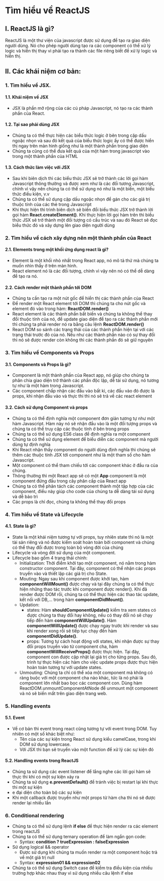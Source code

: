 # Tìm hiểu về ReactJS
## I. ReactJS là gì?

ReactJS là một thư viện của javascript được sử dụng để tạo ra giao diện người dùng. Nó cho phép người dùng tạo ra các component có thể xử lý logic và hiển thị thay vì phải tạo ra thành các file riêng biết để xử lý logic và hiển thị.

## II. Các khái niệm cơ bản:
### 1. Tìm hiểu về JSX.
#### 1.1. Khái niệm về JSX 
+ JSX là phần mở rộng của các cú pháp Javascript, nó tạo ra các thành phần của React.
#### 1.2. Tại sao phải dùng JSX
+ Chúng ta có thể thực hiện các biểu thức logic ở bên trong cặp dấu ngoặc nhọn và sau đó kết quả của biểu thức logic ấy có thể được hiển thị ngay trên màn hình giống như là một thành phần trong giao diện
+ Chúng ta cũng có thể đưa kết quả của một hàm trong javascript vào trong một thành phần của HTML

#### 1.3. Cách thức làm việc với JSX
+ Sau khi biên dịch thì các biểu thức JSX sẽ trở thành các lời gọi hàm Javascript thông thường và được xem như là các đối tương Javascript, chính vì vậy nên chúng ta có thể sử dụng nó như là một biến, một biểu thức điều kiện, v.v
+ Chúng ta có thể sử dụng cặp dấu ngoặc nhọn để gán cho các giá trị thuộc tính của các thẻ trong Javascript
+ Khi thực hiện thì trình biên dịch sẽ biến đổi biểu thức JSX trở thành lời gọi hàm **React.createElement()**. Khi thực hiện lời gọi hàm trên thì biểu thức JSX sẽ trở thành một đối tượng có cấu trúc và sau đó React sẽ đọc biểu thức đó và xây dựng lên giao diện người dùng

### 2. Tìm hiểu về cách xây dựng nên một thành phần của React 
#### 2.1. Elements trong một khối ứng dụng react là gì?
+ Element là một khối nhỏ nhất trong React app, nó mô tả thứ mà chúng ta muốn nhìn thấy ở trên màn hình.
+ React element nó là các đối tượng, chính vì vậy nên nó có thể dễ dàng để tạo ra nó.
#### 2.2. Cách render một thành phần tới DOM
+ Chúng ta cần tạo ra một nút gốc để hiển thị các thành phần của React
+ Để render một React element tới DOM thì chúng ta cho nút gốc và element đó vào trong hàm: **ReactDOM.render()**
+ React element là các thành phần bất biến và chúng ta không thể thay đổi thuộc tính của nó, để update giao diện để tạo ra các thành phần mới thì chúng ta phải render nó ra bằng câu lệnh **ReactDOM.render()**
+ React DOM so sánh các trạng thái của các thành phần hiện tại với các trạng thái trước đó của nó. Nếu như các thành phần nào có sự thay đổi thì nó sẽ được render còn không thì các thành phần đó sẽ giữ nguyên
### 3. Tìm hiểu về Components và Props
#### 3.1. Components và Props là gì?
+ Component là một thành phần của React app, nó giúp cho chúng ta phân chia giao diện trở thành các phần độc lập, dễ tái sử dụng, nó tương tự như là một hàm trong Javascript. 
+ Các component chấp nhận các đầu vào bất kì, các đầu vào đó được là props, khi nhận đầu vào và thực thi thì nó sẽ trả về các react element 
#### 3.2. Cách sử dụng Component và props
+ Chúng ta có thể định nghĩa một component đơn giản tương tự như một hàm Javascript. Hàm này nó sẽ nhận đầu vào là một đối tượng props và chúng ta có thể truy cập các thuộc tính ở bên trong props
+ Chúng ta có thể sử dụng ES6 class để định nghĩa ra một component
+ Chúng ta có thể sử dụng element để biểu diễn các component mà người dùng tự định nghĩa
+ Khi React nhận thấy component do người dùng định nghĩa thì chúng sẽ thêm các thuộc tính JSX tới component như là một tham số cho hàm Javascript.
+ Một component có thể tham chiếu tới các component khác ở đầu ra của chúng. 
+ Thông thường thì một React app sẽ có một **App** component là một component đứng đầu trong cây phân cấp của React app
+ Chúng ta có thể phân tách các component thành một tập hợp của các component, điều này giúp cho code của chúng ta dễ dàng tái sử dụng và dễ bảo trì
+ Các props là chỉ đọc, chúng ta không thể thay đổi props
### 4. Tìm hiểu về State và Lifecycle
#### 4.1. State là gì?
- State là một khái niệm tương tự với props, tuy nhiên state thì nó là một tài sản riêng và nó được kiểm soát hoàn toàn bởi component và chúng có thể thay đổi được trong toàn bộ vòng đời của chúng
- Lifecycle và vòng đời sử dụng của một component.
- Lifecycle bao gồm 4 trạng thái chính:
  + Initialization:  Thời điểm khởi tạo một component, nó nằm trong hàm constructor component. Tại đây, component có thể nhận các props truyền vào và thiết lập các giá trị cho State.
  + Mouting: Ngay sau khi component được khởi tạo, hàm **componentWillMount()** được chạy và tại đây chúng ta có thể thực hiện những thao tác trước khi component được render(). Khi đã render được DOM rồi, chúng ta có thể thực hiện các thao tác update, kết nối với DB,... trong hàm **componentDidMount()**.
  + Updation:
    - states: Hàm **shouldComponentUpdate()** kiểm tra xem states có được chúng ta thay đổi hay không, nếu có thay đổi nó sẽ chạy tiếp đến hàm **componentWillUpdate()**. Hàm **componentWillUpdate()** được chạy ngay trước khi render và sau khi render xong rồi sẽ tiếp tục chạy đến hàm **componentDidUpdate()**. 
    -  props: Tương tự cách hoạt động với states, khi nhận được sự thay đổi props truyền vào từ component cha, hàm **componentWillReceiveProps()** được thực hiện. Tại đây, component con được cập nhật lại giá trị cho từng props. Sau đó, trình tự thực hiện các hàm cho việc update props được thực hiện hoàn toàn tương tự với update states.
  + Unmouting:  Chúng ta chỉ có thể xóa một component mà không có ràng buộc với một component cha nào khác, tức là nó phải là component lớn nhất bao bọc các component con.  Dùng hàm ReactDOM.unmountComponentAtNode để unmount một component và nó sẽ biến mất trên giao diện trang web.

### 5. Handling events
#### 5.1. Event
- Về cơ bản thì event trong react cũng tương tự với event trong DOM. Tuy nhiên có một số khác biệt như:
   + Tên của các sự kiện trong React sử dụng kiểu camelCase, trong khi DOM sử dụng lowercase.
   + Với JSX thì bạn sẽ truyền vào một function để xử lý các sự kiện đó
#### 5.2. Handling events trong ReactJS
- Chúng ta sử dụng các event listener để lắng nghe các lời gọi hàm sẽ thực thi khi có một sự kiện xảy ra
- Chúng ta sử dụng **e.preventDefault()** để tránh việc bị restart lại khi thực thi một sự kiện
- e đại diện cho toàn bộ các sự kiện 
- Khi một callback được truyền như một props từ hàm cha thì nó sẽ được render lại nhiều lần

### 6. Conditional rendering
- Chúng ta có thể sử dụng lệnh **if else** để thực hiện render ra các element trong reactJS
- Chúng ta có thể sử dụng ternary operation để làm ngắn gọn code:
  + Syntax: **condition ? trueExpression : falseExpression**
- Sử dụng logical && operator
  + Được sử dụng khi chúng ta muốn render ra một component hoặc trả về một giá trị null
  + Syntax: **expression01 && expression02**
- Chúng ta có thể sử dụng Switch case để kiểm tra điều kiện của nhiều trường hợp khác nhau thay vì sử dụng nhiều câu lệnh if else 





